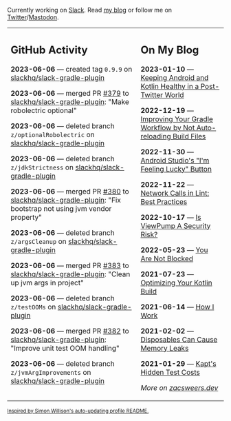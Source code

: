 Currently working on [Slack](https://slack.com/). Read [my blog](https://zacsweers.dev/) or follow me on [Twitter](https://twitter.com/ZacSweers)/[Mastodon](https://hachyderm.io/@ZacSweers).

<table><tr><td valign="top" width="60%">

## GitHub Activity
<!-- githubActivity starts -->
**2023-06-06** — created tag `0.9.9` on [slackhq/slack-gradle-plugin](https://github.com/slackhq/slack-gradle-plugin)

**2023-06-06** — merged PR [#379](https://github.com/slackhq/slack-gradle-plugin/pull/379) to [slackhq/slack-gradle-plugin](https://github.com/slackhq/slack-gradle-plugin): "Make robolectric optional"

**2023-06-06** — deleted branch `z/optionalRobolectric` on [slackhq/slack-gradle-plugin](https://github.com/slackhq/slack-gradle-plugin)

**2023-06-06** — deleted branch `z/jdkStrictness` on [slackhq/slack-gradle-plugin](https://github.com/slackhq/slack-gradle-plugin)

**2023-06-06** — merged PR [#380](https://github.com/slackhq/slack-gradle-plugin/pull/380) to [slackhq/slack-gradle-plugin](https://github.com/slackhq/slack-gradle-plugin): "Fix bootstrap not using jvm vendor property"

**2023-06-06** — deleted branch `z/argsCleanup` on [slackhq/slack-gradle-plugin](https://github.com/slackhq/slack-gradle-plugin)

**2023-06-06** — merged PR [#383](https://github.com/slackhq/slack-gradle-plugin/pull/383) to [slackhq/slack-gradle-plugin](https://github.com/slackhq/slack-gradle-plugin): "Clean up jvm args in project"

**2023-06-06** — deleted branch `z/testOOMs` on [slackhq/slack-gradle-plugin](https://github.com/slackhq/slack-gradle-plugin)

**2023-06-06** — merged PR [#382](https://github.com/slackhq/slack-gradle-plugin/pull/382) to [slackhq/slack-gradle-plugin](https://github.com/slackhq/slack-gradle-plugin): "Improve unit test OOM handling"

**2023-06-06** — deleted branch `z/jvmArgImprovements` on [slackhq/slack-gradle-plugin](https://github.com/slackhq/slack-gradle-plugin)
<!-- githubActivity ends -->
</td><td valign="top" width="40%">

## On My Blog
<!-- blog starts -->
**2023-01-10** — [Keeping Android and Kotlin Healthy in a Post-Twitter World](https://www.zacsweers.dev/keeping-android-healthy/)

**2022-12-19** — [Improving Your Gradle Workflow by Not Auto-reloading Build Files](https://www.zacsweers.dev/improving-your-workflow-by-not-auto-reloading-build-files/)

**2022-11-30** — [Android Studio's "I'm Feeling Lucky" Button](https://www.zacsweers.dev/android-studios-im-feeling-lucky-button/)

**2022-11-22** — [Network Calls in Lint: Best Practices](https://www.zacsweers.dev/network-calls-in-lint-best-practices/)

**2022-10-17** — [Is ViewPump A Security Risk?](https://www.zacsweers.dev/is-viewpump-a-security-risk/)

**2022-05-23** — [You Are Not Blocked](https://www.zacsweers.dev/you-are-not-blocked/)

**2021-07-23** — [Optimizing Your Kotlin Build](https://www.zacsweers.dev/optimizing-your-kotlin-build/)

**2021-06-14** — [How I Work](https://www.zacsweers.dev/how-i-work/)

**2021-02-02** — [Disposables Can Cause Memory Leaks](https://www.zacsweers.dev/disposables-can-cause-memory-leaks/)

**2021-01-29** — [Kapt's Hidden Test Costs](https://www.zacsweers.dev/kapts-hidden-test-costs/)
<!-- blog ends -->
_More on [zacsweers.dev](https://zacsweers.dev/)_
</td></tr></table>

<sub><a href="https://simonwillison.net/2020/Jul/10/self-updating-profile-readme/">Inspired by Simon Willison's auto-updating profile README.</a></sub>
